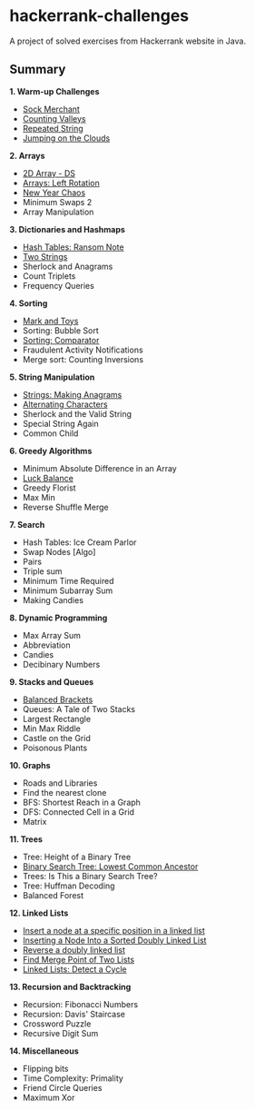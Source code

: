# hackerrank-challenges

A project of solved exercises from Hackerrank website in Java.

## Summary

<b>1. Warm-up Challenges</b>

* [Sock Merchant](https://github.com/mariazevedo88/hackerrank-challenges/blob/master/src/main/java/io/github/mariazevedo88/hc/prepkit/warmup/SockMerchant.java)
* [Counting Valleys](https://github.com/mariazevedo88/hackerrank-challenges/blob/master/src/main/java/io/github/mariazevedo88/hc/prepkit/warmup/CountingValleys.java)
* [Repeated String](https://github.com/mariazevedo88/hackerrank-challenges/blob/master/src/main/java/io/github/mariazevedo88/hc/prepkit/warmup/RepeatedString.java)
* [Jumping on the Clouds](https://github.com/mariazevedo88/hackerrank-challenges/blob/master/src/main/java/io/github/mariazevedo88/hc/prepkit/warmup/JumpingClouds.java)

<b>2. Arrays</b>

* [2D Array - DS](https://github.com/mariazevedo88/hackerrank-challenges/blob/master/src/main/java/io/github/mariazevedo88/hc/prepkit/arrays/ArrayDS2D.java)
* [Arrays: Left Rotation](https://github.com/mariazevedo88/hackerrank-challenges/blob/master/src/main/java/io/github/mariazevedo88/hc/prepkit/arrays/LeftRotation.java)
* [New Year Chaos](https://github.com/mariazevedo88/hackerrank-challenges/blob/master/src/main/java/io/github/mariazevedo88/hc/prepkit/arrays/NewYearChaos.java)
* Minimum Swaps 2
* Array Manipulation

<b>3. Dictionaries and Hashmaps</b>

* [Hash Tables: Ransom Note](https://github.com/mariazevedo88/hackerrank-challenges/blob/master/src/main/java/io/github/mariazevedo88/hc/prepkit/hashmaps/RansomNote.java)
* [Two Strings](https://github.com/mariazevedo88/hackerrank-challenges/blob/master/src/main/java/io/github/mariazevedo88/hc/prepkit/hashmaps/TwoStrings.java)
* Sherlock and Anagrams
* Count Triplets
* Frequency Queries

<b>4. Sorting</b>

* [Mark and Toys](https://github.com/mariazevedo88/hackerrank-challenges/blob/master/src/main/java/io/github/mariazevedo88/hc/prepkit/sorting/MarkToys.java)
* Sorting: Bubble Sort
* [Sorting: Comparator](https://github.com/mariazevedo88/hackerrank-challenges/blob/master/src/main/java/io/github/mariazevedo88/hc/prepkit/sorting/SortingComparator.java)
* Fraudulent Activity Notifications
* Merge sort: Counting Inversions

<b>5. String Manipulation</b>

* [Strings: Making Anagrams](https://github.com/mariazevedo88/hackerrank-challenges/blob/master/src/main/java/io/github/mariazevedo88/hc/prepkit/strings/MakingAnagrams.java)
* [Alternating Characters](https://github.com/mariazevedo88/hackerrank-challenges/blob/master/src/main/java/io/github/mariazevedo88/hc/prepkit/strings/AlternatingCharacters.java)
* Sherlock and the Valid String
* Special String Again
* Common Child

<b>6. Greedy Algorithms</b>

* Minimum Absolute Difference in an Array
* [Luck Balance](https://github.com/mariazevedo88/hackerrank-challenges/blob/master/src/main/java/io/github/mariazevedo88/hc/prepkit/greedy/LuckBalance.java)
* Greedy Florist
* Max Min
* Reverse Shuffle Merge

<b>7. Search</b>

* Hash Tables: Ice Cream Parlor
* Swap Nodes [Algo]
* Pairs
* Triple sum
* Minimum Time Required
* Minimum Subarray Sum
* Making Candies

<b>8. Dynamic Programming</b>

* Max Array Sum
* Abbreviation
* Candies
* Decibinary Numbers

<b>9. Stacks and Queues</b>

* [Balanced Brackets](https://github.com/mariazevedo88/hackerrank-challenges/blob/master/src/main/java/io/github/mariazevedo88/hc/prepkit/stacks/BalancedBrackets.java)
* Queues: A Tale of Two Stacks
* Largest Rectangle
* Min Max Riddle
* Castle on the Grid
* Poisonous Plants

<b>10. Graphs</b>

* Roads and Libraries
* Find the nearest clone
* BFS: Shortest Reach in a Graph
* DFS: Connected Cell in a Grid
* Matrix

<b>11. Trees</b>

* Tree: Height of a Binary Tree
* [Binary Search Tree: Lowest Common Ancestor](https://github.com/mariazevedo88/hackerrank-challenges/blob/master/src/main/java/io/github/mariazevedo88/hc/prepkit/trees/LowestCommonAncestor.java)
* Trees: Is This a Binary Search Tree?
* Tree: Huffman Decoding
* Balanced Forest

<b>12. Linked Lists</b>

* [Insert a node at a specific position in a linked list](https://github.com/mariazevedo88/hackerrank-challenges/blob/master/src/main/java/io/github/mariazevedo88/hc/prepkit/linkedlist/NodeSpecificPosition.java)
* [Inserting a Node Into a Sorted Doubly Linked List](https://github.com/mariazevedo88/hackerrank-challenges/blob/master/src/main/java/io/github/mariazevedo88/hc/prepkit/linkedlist/InsertDoublyLinkedList.java)
* [Reverse a doubly linked list](https://github.com/mariazevedo88/hackerrank-challenges/blob/master/src/main/java/io/github/mariazevedo88/hc/prepkit/linkedlist/ReverseDoublyLinkedList.java)
* [Find Merge Point of Two Lists](https://github.com/mariazevedo88/hackerrank-challenges/blob/master/src/main/java/io/github/mariazevedo88/hc/prepkit/linkedlist/MergePointTwoLists.java)
* [Linked Lists: Detect a Cycle](https://github.com/mariazevedo88/hackerrank-challenges/blob/master/src/main/java/io/github/mariazevedo88/hc/prepkit/linkedlist/DetectCycle.java)

<b>13. Recursion and Backtracking</b>

* Recursion: Fibonacci Numbers
* Recursion: Davis' Staircase
* Crossword Puzzle
* Recursive Digit Sum

<b>14. Miscellaneous</b>

* Flipping bits
* Time Complexity: Primality
* Friend Circle Queries
* Maximum Xor